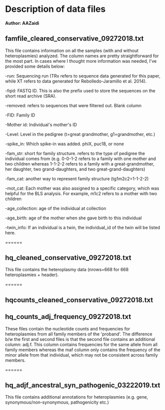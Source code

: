 # Description of data files

#### Author: AAZaidi

## famfile_cleared_conservative_09272018.txt

This file contains information on all the samples (with and without heteroplasmies) analyzed. The column names are pretty straightforward for the most part. In cases where I thought more information was needed, I've provided some details below:

-run: Sequencing run (TRx refers to sequence data generated for this paper, while XT refers to data generated for Rebolledo-Jaramillo et al. 2014).

-fqid: FASTQ ID. This is also the prefix used to store the sequences on the short read archive (SRA).

-removed: refers to sequences that were filtered out. Blank column

-FID: Family ID

-Mother id: Individual's mother's ID

-Level: Level in the pedigree (t=great grandmother, g1=grandmother, etc.)

-spike_in: Which spike-in was added. phiX, puc18, or none

-fam_str: short for family structure. refers to the type of pedigree the individual comes from (e.g. 0-0-1-2 refers to a family with one mother and two children whereas 1-1-2-2 refers to a family with a great-grandmother, her daughter, two grand-daughters, and two great-grand-daughters)

-fam_cat: another way to represent family structure (tg1m2c2=1-1-2-2)

-mot_cat: Each mother was also assigned to a specific category, which was helpful for the BLS analysis. For example, m1c2 refers to a mother with two children

-age_collection: age of the individual at collection

-age_birth: age of the mother when she gave birth to this individual

-twin_info: If an individual is a twin, the individual_id of the twin will be listed here.

======

## hq_cleaned_conservative_09272018.txt

This file contains the heteroplasmy data (nrows=668 for 668 heteroplasmies + header).

======

## hqcounts_cleaned_conservative_09272018.txt
## hq_counts_adj_frequency_09272018.txt

These files contain the nucleotide counts and frequencies for heteroplasmies from all family members of the 'proband'. The difference b/w the first and second files is that the second file contains an additional column: adj.f. This column contains frequencies for the same allele from all family members whereas the maf column only contains the frequency of the minor allele from that individual, which may not be consistent across family members. 

======

## hq_adjf_ancestral_syn_pathogenic_03222019.txt

This file contains additional annotations for heteroplasmies (e.g. gene, synonymous/non-synonymous, pathogenicity etc.)









